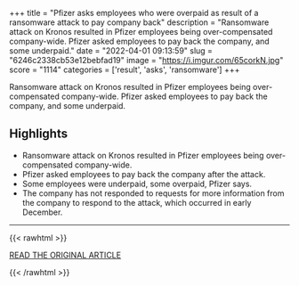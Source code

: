 +++
title = "Pfizer asks employees who were overpaid as result of a ransomware attack to pay company back"
description = "Ransomware attack on Kronos resulted in Pfizer employees being over-compensated company-wide. Pfizer asked employees to pay back the company, and some underpaid."
date = "2022-04-01 09:13:59"
slug = "6246c2338cb53e12bebfad19"
image = "https://i.imgur.com/65corkN.jpg"
score = "1114"
categories = ['result', 'asks', 'ransomware']
+++

Ransomware attack on Kronos resulted in Pfizer employees being over-compensated company-wide. Pfizer asked employees to pay back the company, and some underpaid.

## Highlights

- Ransomware attack on Kronos resulted in Pfizer employees being over-compensated company-wide.
- Pfizer asked employees to pay back the company after the attack.
- Some employees were underpaid, some overpaid, Pfizer says.
- The company has not responded to requests for more information from the company to respond to the attack, which occurred in early December.

---

{{< rawhtml >}}
  <p class="article-category">
    <a target="_blank" href="https://www.mlive.com/news/kalamazoo/2022/03/pfizer-asks-employees-who-were-overpaid-as-result-of-a-ransomware-attack-to-pay-company-back.html">READ THE ORIGINAL ARTICLE</a>
  </p>
{{< /rawhtml >}}
